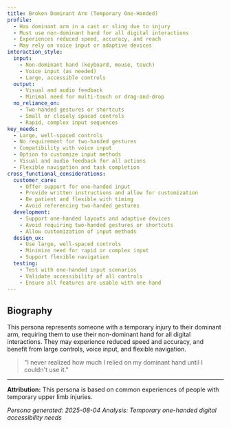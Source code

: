 ```yaml
---
title: Broken Dominant Arm (Temporary One-Handed)
profile:
  - Has dominant arm in a cast or sling due to injury
  - Must use non-dominant hand for all digital interactions
  - Experiences reduced speed, accuracy, and reach
  - May rely on voice input or adaptive devices
interaction_style:
  input:
    - Non-dominant hand (keyboard, mouse, touch)
    - Voice input (as needed)
    - Large, accessible controls
  output:
    - Visual and audio feedback
    - Minimal need for multi-touch or drag-and-drop
  no_reliance_on:
    - Two-handed gestures or shortcuts
    - Small or closely spaced controls
    - Rapid, complex input sequences
key_needs:
  - Large, well-spaced controls
  - No requirement for two-handed gestures
  - Compatibility with voice input
  - Option to customize input methods
  - Visual and audio feedback for all actions
  - Flexible navigation and task completion
cross_functional_considerations:
  customer_care:
    - Offer support for one-handed input
    - Provide written instructions and allow for customization
    - Be patient and flexible with timing
    - Avoid referencing two-handed gestures
  development:
    - Support one-handed layouts and adaptive devices
    - Avoid requiring two-handed gestures or shortcuts
    - Allow customization of input methods
  design_ux:
    - Use large, well-spaced controls
    - Minimize need for rapid or complex input
    - Support flexible navigation
  testing:
    - Test with one-handed input scenarios
    - Validate accessibility of all controls
    - Ensure all features are usable with one hand
---
```


## Biography

This persona represents someone with a temporary injury to their dominant arm, requiring them to use their non-dominant hand for all digital interactions. They may experience reduced speed and accuracy, and benefit from large controls, voice input, and flexible navigation.

> "I never realized how much I relied on my dominant hand until I couldn't use it."

---

**Attribution:**
This persona is based on common experiences of people with temporary upper limb injuries.

*Persona generated: 2025-08-04*
*Analysis: Temporary one-handed digital accessibility needs*

